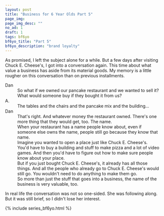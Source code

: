 ```yaml
---
layout: post
title: "Business for 6 Year Olds Part 5"
page_img: 
page_img_desc: ""
no_ad: 1
draft: 1
tags: bf6yo
bf6yo_title: "Part 5"
bf6yo_description: "brand loyalty"
---
```


As promised, I left the subject alone for a while. But a few days after visiting Chuck E. Cheese's, I got into a conversation again. This time about what value a business has aside from its material goods. My memory is a little rougher on this conversation than on previous installments.

<dt>Dan</dt>
<dd>So what if we owned our pancake restaurant and we wanted to sell it? What would someone buy if they bought it from us?</dd>

<dt>A.</dt>
<dd>The tables and the chairs and the pancake mix and the building...</dd>

<dt>Dan</dt>
<dd>That's right. And whatever money the restaurant owned. There's one more thing that they would get, too. The name.</dd>
<dd>When your restaurant has a name people know about, even if someone else owns the name, people still go because they know that name.</dd>
<dd>Imagine you wanted to open a place just like Chuck E. Cheese's. You'd have to buy a building and stuff to make pizza and a lot of video games. And then you'd have to figure out how to make sure people know about your place.</dd>
<dd>But if you just bought Chuck E. Cheese's, it already has all those things. And all the people who already go to Chuck E. Cheese's would still go. You wouldn't need to do anything to make them go.</dd>
<dd>So more than just the stuff that goes into a business, the name of the business is very valuable, too.</dd>

In real life the conversation was not so one-sided. She was following along. But it was still brief, so I didn't lose her interest.

{% include series_bf6yo.html %}
